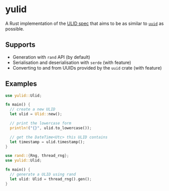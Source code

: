 # yulid

A Rust implementation of the [ULID spec](https://github.com/ulid/spec) that aims to be as similar to
[`uuid`](https://crates.io/crates/uuid) as possible.

## Supports

- Generation with `rand` API (by default)
- Serialisation and deserialisation with `serde` (with feature)
- Converting to and from UUIDs provided by the `uuid` crate (with feature)

## Examples

```rust
use yulid::Ulid;

fn main() {
  // create a new ULID
  let ulid = Ulid::new();

  // print the lowercase form
  println!("{}", ulid.to_lowercase());

  // get the DateTime<Utc> this ULID contains
  let timestamp = ulid.timestamp();
}
```

```rust
use rand::{Rng, thread_rng};
use yulid::Ulid;

fn main() {
  // generate a ULID using rand
  let ulid: Ulid = thread_rng().gen();
}
```
